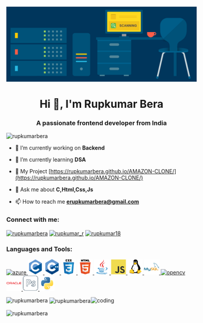 ![logo](https://github.com/RupkumarBera/RupkumarBera/blob/main/1.gif)
<h1 align="center">Hi 👋, I'm Rupkumar Bera</h1>
<h3 align="center">A passionate frontend developer from India</h3>

<p align="left"> <img src="https://komarev.com/ghpvc/?username=rupkumarbera&label=Profile%20views&color=0e75b6&style=flat" alt="rupkumarbera" /> </p>

- 🔭 I’m currently working on **Backend**

- 🌱 I’m currently learning **DSA**

- 📝 My Project [https://rupkumarbera.github.io/AMAZON-CLONE/](https://rupkumarbera.github.io/AMAZON-CLONE/)

- 💬 Ask me about **C,Html,Css,Js**

- 📫 How to reach me **erupkumarbera@gmail.com**

<h3 align="left">Connect with me:</h3>
<p align="left">
<a href="https://www.linkedin.com/in/rupkumar-bera-197226267/" target="blank"><img align="center" src="https://raw.githubusercontent.com/rahuldkjain/github-profile-readme-generator/master/src/images/icons/Social/linked-in-alt.svg" alt="rupkumarbera" height="30" width="40" /></a>
<a href="https://www.instagram.com/rupkumar__r/" target="blank"><img align="center" src="https://raw.githubusercontent.com/rahuldkjain/github-profile-readme-generator/master/src/images/icons/Social/instagram.svg" alt="rupkumar_r" height="30" width="40" /></a>
<a href="https://auth.geeksforgeeks.org/user/rupkumas18r" target="blank"><img align="center" src="https://raw.githubusercontent.com/rahuldkjain/github-profile-readme-generator/master/src/images/icons/Social/geeks-for-geeks.svg" alt="rupkumar18" height="30" width="40" /></a>
</p>

<h3 align="left">Languages and Tools:</h3>
<p align="left"> <a href="https://azure.microsoft.com/en-in/" target="_blank" rel="noreferrer"> <img src="https://www.vectorlogo.zone/logos/microsoft_azure/microsoft_azure-icon.svg" alt="azure" width="40" height="40"/> </a> <a href="https://www.cprogramming.com/" target="_blank" rel="noreferrer"> <img src="https://raw.githubusercontent.com/devicons/devicon/master/icons/c/c-original.svg" alt="c" width="40" height="40"/> </a> <a href="https://www.w3schools.com/cpp/" target="_blank" rel="noreferrer"> <img src="https://raw.githubusercontent.com/devicons/devicon/master/icons/cplusplus/cplusplus-original.svg" alt="cplusplus" width="40" height="40"/> </a> <a href="https://www.w3schools.com/css/" target="_blank" rel="noreferrer"> <img src="https://raw.githubusercontent.com/devicons/devicon/master/icons/css3/css3-original-wordmark.svg" alt="css3" width="40" height="40"/> </a> <a href="https://www.w3.org/html/" target="_blank" rel="noreferrer"> <img src="https://raw.githubusercontent.com/devicons/devicon/master/icons/html5/html5-original-wordmark.svg" alt="html5" width="40" height="40"/> </a> <a href="https://www.java.com" target="_blank" rel="noreferrer"> <img src="https://raw.githubusercontent.com/devicons/devicon/master/icons/java/java-original.svg" alt="java" width="40" height="40"/> </a> <a href="https://developer.mozilla.org/en-US/docs/Web/JavaScript" target="_blank" rel="noreferrer"> <img src="https://raw.githubusercontent.com/devicons/devicon/master/icons/javascript/javascript-original.svg" alt="javascript" width="40" height="40"/> </a> <a href="https://www.linux.org/" target="_blank" rel="noreferrer"> <img src="https://raw.githubusercontent.com/devicons/devicon/master/icons/linux/linux-original.svg" alt="linux" width="40" height="40"/> </a> <a href="https://www.mysql.com/" target="_blank" rel="noreferrer"> <img src="https://raw.githubusercontent.com/devicons/devicon/master/icons/mysql/mysql-original-wordmark.svg" alt="mysql" width="40" height="40"/> </a> <a href="https://opencv.org/" target="_blank" rel="noreferrer"> <img src="https://www.vectorlogo.zone/logos/opencv/opencv-icon.svg" alt="opencv" width="40" height="40"/> </a> <a href="https://www.oracle.com/" target="_blank" rel="noreferrer"> <img src="https://raw.githubusercontent.com/devicons/devicon/master/icons/oracle/oracle-original.svg" alt="oracle" width="40" height="40"/> </a> <a href="https://www.photoshop.com/en" target="_blank" rel="noreferrer"> <img src="https://raw.githubusercontent.com/devicons/devicon/master/icons/photoshop/photoshop-line.svg" alt="photoshop" width="40" height="40"/> </a> <a href="https://www.python.org" target="_blank" rel="noreferrer"> <img src="https://raw.githubusercontent.com/devicons/devicon/master/icons/python/python-original.svg" alt="python" width="40" height="40"/> </a> </p>
<img align="right" height="210" width="280" alt="coding" src="https://camo.githubusercontent.com/7de37139d0b4c1ce40865e799b446c0e963a3dd8fb68d239707237c40604fa3d/68747470733a2f2f63646e2e6472696262626c652e636f6d2f75736572732f3733303730332f73637265656e73686f74732f363538313234332f6176656e746f2e676966"> 
<p><img align="left" src="https://github-readme-stats.vercel.app/api/top-langs?username=rupkumarbera&show_icons=true&locale=en&layout=compact" alt="rupkumarbera" /></p>

<p>&nbsp;<img align="center" src="https://github-readme-stats.vercel.app/api?username=rupkumarbera&show_icons=true&locale=en" alt="rupkumarbera" /></p>

<p><img align="center" src="https://github-readme-streak-stats.herokuapp.com/?user=rupkumarbera&" alt="rupkumarbera" /></p>
